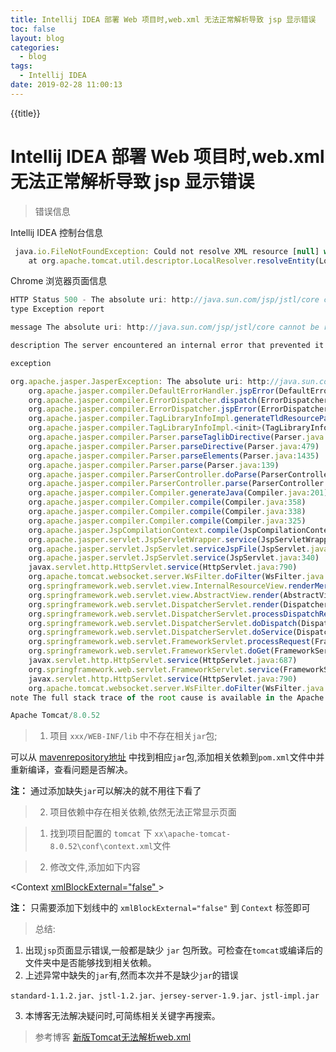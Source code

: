 ```yaml
---
title: Intellij IDEA 部署 Web 项目时,web.xml 无法正常解析导致 jsp 显示错误	
toc: false
layout: blog
categories:
  - blog
tags:
  - Intellij IDEA
date: 2019-02-28 11:00:13
---
```

{{title}}
<!-- more -->
# Intellij IDEA 部署 Web 项目时,web.xml 无法正常解析导致 jsp 显示错误	

> 错误信息

Intellij IDEA 控制台信息
```js
 java.io.FileNotFoundException: Could not resolve XML resource [null] with public ID [-//Sun Microsystems, Inc.//DTD JSP Tag Library 1.2//EN], system ID [http://java.sun.com/dtd/web-jsptaglibrary_1_2.dtd] and base URI [jar:file:/D:/Code/IDE-workspace/iptvView/target/WEB-INF/lib/standard-1.1.2.jar!/META-INF/c-1_0-rt.tld] to a known, local entity.
	at org.apache.tomcat.util.descriptor.LocalResolver.resolveEntity(LocalResolver.java:155)
```

Chrome 浏览器页面信息
```js
HTTP Status 500 - The absolute uri: http://java.sun.com/jsp/jstl/core cannot be resolved in either web.xml or the jar files deployed with this application
type Exception report

message The absolute uri: http://java.sun.com/jsp/jstl/core cannot be resolved in either web.xml or the jar files deployed with this application

description The server encountered an internal error that prevented it from fulfilling this request.

exception

org.apache.jasper.JasperException: The absolute uri: http://java.sun.com/jsp/jstl/core cannot be resolved in either web.xml or the jar files deployed with this application
	org.apache.jasper.compiler.DefaultErrorHandler.jspError(DefaultErrorHandler.java:55)
	org.apache.jasper.compiler.ErrorDispatcher.dispatch(ErrorDispatcher.java:277)
	org.apache.jasper.compiler.ErrorDispatcher.jspError(ErrorDispatcher.java:75)
	org.apache.jasper.compiler.TagLibraryInfoImpl.generateTldResourcePath(TagLibraryInfoImpl.java:250)
	org.apache.jasper.compiler.TagLibraryInfoImpl.<init>(TagLibraryInfoImpl.java:125)
	org.apache.jasper.compiler.Parser.parseTaglibDirective(Parser.java:421)
	org.apache.jasper.compiler.Parser.parseDirective(Parser.java:479)
	org.apache.jasper.compiler.Parser.parseElements(Parser.java:1435)
	org.apache.jasper.compiler.Parser.parse(Parser.java:139)
	org.apache.jasper.compiler.ParserController.doParse(ParserController.java:227)
	org.apache.jasper.compiler.ParserController.parse(ParserController.java:100)
	org.apache.jasper.compiler.Compiler.generateJava(Compiler.java:201)
	org.apache.jasper.compiler.Compiler.compile(Compiler.java:358)
	org.apache.jasper.compiler.Compiler.compile(Compiler.java:338)
	org.apache.jasper.compiler.Compiler.compile(Compiler.java:325)
	org.apache.jasper.JspCompilationContext.compile(JspCompilationContext.java:580)
	org.apache.jasper.servlet.JspServletWrapper.service(JspServletWrapper.java:363)
	org.apache.jasper.servlet.JspServlet.serviceJspFile(JspServlet.java:396)
	org.apache.jasper.servlet.JspServlet.service(JspServlet.java:340)
	javax.servlet.http.HttpServlet.service(HttpServlet.java:790)
	org.apache.tomcat.websocket.server.WsFilter.doFilter(WsFilter.java:52)
	org.springframework.web.servlet.view.InternalResourceView.renderMergedOutputModel(InternalResourceView.java:238)
	org.springframework.web.servlet.view.AbstractView.render(AbstractView.java:263)
	org.springframework.web.servlet.DispatcherServlet.render(DispatcherServlet.java:1208)
	org.springframework.web.servlet.DispatcherServlet.processDispatchResult(DispatcherServlet.java:992)
	org.springframework.web.servlet.DispatcherServlet.doDispatch(DispatcherServlet.java:939)
	org.springframework.web.servlet.DispatcherServlet.doService(DispatcherServlet.java:856)
	org.springframework.web.servlet.FrameworkServlet.processRequest(FrameworkServlet.java:936)
	org.springframework.web.servlet.FrameworkServlet.doGet(FrameworkServlet.java:827)
	javax.servlet.http.HttpServlet.service(HttpServlet.java:687)
	org.springframework.web.servlet.FrameworkServlet.service(FrameworkServlet.java:812)
	javax.servlet.http.HttpServlet.service(HttpServlet.java:790)
	org.apache.tomcat.websocket.server.WsFilter.doFilter(WsFilter.java:52)
note The full stack trace of the root cause is available in the Apache Tomcat/8.0.52 logs.

Apache Tomcat/8.0.52
```

> 1. 项目 `xxx/WEB-INF/lib` 中不存在相关`jar`包;

可以从 <a href="https://mvnrepository.com/artifact/javax.servlet/jstl/1.2" target="_blank" >mavenrepository地址</a> 中找到相应`jar`包,添加相关依赖到`pom.xml`文件中并重新编译，查看问题是否解决。

**注：** 通过添加缺失`jar`可以解决的就不用往下看了

> 2. 项目依赖中存在相关依赖,依然无法正常显示页面

 > 1. 找到项目配置的 `tomcat` 下 `xx\apache-tomcat-8.0.52\conf\context.xml`文件

 > 2. 修改文件,添加如下内容 

 <Context <u> xmlBlockExternal="false" </u> >

**注：** 只需要添加下划线中的 `xmlBlockExternal="false"` 到 `Context` 标签即可

> 总结: 

1. 出现`jsp`页面显示错误,一般都是缺少 `jar` 包所致。可检查在`tomcat`或编译后的文件夹中是否能够找到相关依赖。
2. 上述异常中缺失的`jar`有,然而本次并不是缺少`jar`的错误
```
standard-1.1.2.jar、jstl-1.2.jar、jersey-server-1.9.jar、jstl-impl.jar
```
3. 本博客无法解决疑问时,可简练相关关键字再搜索。

> 参考博客  <a href="https://blog.csdn.net/wb96a1007/article/details/71665683" target="_blank">新版Tomcat无法解析web.xml</a>